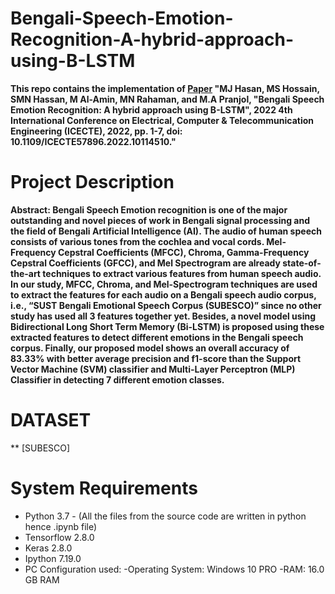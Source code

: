 # Bengali-Speech-Emotion-Recognition-A-hybrid-approach-using-B-LSTM

**This repo contains the implementation of [**Paper**](https://ieeexplore.ieee.org/abstract/document/10114510) "MJ Hasan, MS Hossain, SMN Hassan, M Al-Amin, MN Rahaman, and M.A Pranjol, "Bengali Speech Emotion Recognition: A hybrid approach using B-LSTM", 2022 4th International Conference on Electrical, Computer & Telecommunication Engineering (ICECTE), 2022, pp. 1-7, doi: 10.1109/ICECTE57896.2022.10114510."**
# Project Description

**Abstract: Bengali Speech Emotion recognition is one of the major outstanding and novel pieces of work in Bengali signal processing and the field of Bengali Artificial Intelligence (AI). The audio of human speech consists of various tones from the cochlea and vocal cords. Mel-Frequency Cepstral Coefficients (MFCC), Chroma, Gamma-Frequency Cepstral Coefficients (GFCC), and Mel Spectrogram are already state-of-the-art techniques to extract various features from human speech audio. In our study, MFCC, Chroma, and Mel-Spectrogram techniques are used to extract the features for each audio on a Bengali speech audio corpus, i.e., “SUST Bengali Emotional Speech Corpus (SUBESCO)” since no other study has used all 3 features together yet. Besides, a novel model using Bidirectional Long Short Term Memory (Bi-LSTM) is proposed using these extracted features to detect different emotions in the Bengali speech corpus. Finally, our proposed model shows an overall accuracy of 83.33% with better average precision and f1-score than the Support Vector Machine (SVM) classifier and Multi-Layer Perceptron (MLP) Classifier in detecting 7 different emotion classes.**

# DATASET
** [SUBESCO]

# System Requirements
- Python 3.7 - (All the files from the source code are written in python hence .ipynb file)
- Tensorflow 2.8.0
- Keras 2.8.0
- Ipython 7.19.0
- PC Configuration used:
    -Operating System: Windows 10 PRO
    -RAM: 16.0 GB RAM
  
